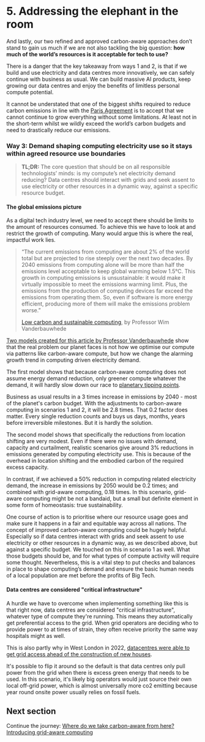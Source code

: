 # 5. Addressing the elephant in the room

And lastly, our two refined and approved carbon-aware approaches don’t stand to gain us much if we are not also tackling the big question: **how much of the world’s resources is it acceptable for tech to use?**

There is a danger that the key takeaway from ways 1 and 2, is that if we build and use electricity and data centres more innovatively, we can safely continue with business as usual. We can build massive AI products, keep growing our data centres and enjoy the benefits of limitless personal compute potential.

It cannot be understated that one of the biggest shifts required to reduce carbon emissions in line with the <a href="https://en.wikipedia.org/wiki/Paris_Agreement">Paris Agreement</a> is to accept that we cannot continue to grow everything without some limitations. At least not in the short-term whilst we wildly exceed the world’s carbon budgets and need to drastically reduce our emissions. 

### Way 3: Demand shaping computing electricity use so it stays within agreed resource use boundaries

> **TL;DR:** The core question that should be on all responsible technologists’ minds: is my compute’s net electricity demand reducing?  Data centres should interact with grids and seek assent to use electricity or other resources in a dynamic way, against a specific resource budget. 

#### The global emissions picture

As a digital tech industry level, we need to accept there should be limits to the amount of resources consumed. To achieve this we have to look at and restrict the growth of computing. Many would argue this is where the real, impactful work lies.

> “The current emissions from computing are about 2% of the world total but are projected to rise steeply over the next two decades. By 2040 emissions from computing alone will be more than half the emissions level acceptable to keep global warming below 1.5°C. This growth in computing emissions is unsustainable: it would make it virtually impossible to meet the emissions warming limit. Plus, the emissions from the production of computing devices far exceed the emissions from operating them. So, even if software is more energy efficient, producing more of them will make the emissions problem worse.” 
>
> <a href="https://www.dcs.gla.ac.uk/~wim//low-carbon-computing/index.html">Low carbon and sustainable computing</a>, by Professor Wim Vanderbauwhede

<a href="https://docs.google.com/spreadsheets/d/e/2PACX-1vSd8nYugza3UjPaG8Y6DP8Fufq4JxWDDn8cdSQXq7KyfeXkbLvc3XC9uDxyXr5dkA/pubhtml">Two models created for this article by Professor Vanderbauwhede</a> show that the real problem our planet faces is not how we optimise our compute via patterns like carbon-aware compute, but how we change the alarming growth trend in computing driven electricity demand. 

The first model shows that because carbon-aware computing does not assume energy demand reduction, only greener compute whatever the demand, it will hardly slow down our race to <a href="https://en.wikipedia.org/wiki/Tipping_points_in_the_climate_system">planetary tipping points</a>.

Business as usual results in a 3 times increase in emissions by 2040 - most of the planet's carbon budget. With the adjustments to carbon-aware computing in scenarios 1 and 2, it will be 2.8 times. That 0.2 factor does matter. Every single reduction counts and buys us days, months, years before irreversible milestones. But it is hardly the solution. 

The second model shows that specifically the reductions from location shifting are very modest. Even if there were no issues with demand, capacity and curtailment, realistic scenarios give around 3% reductions in emissions generated by computing electricity use. This is because of the overhead in location shifting and the embodied carbon of the required excess capacity.

In contrast, if we achieved a 50% reduction in computing related electricity demand, the increase in emissions by 2050 would be 0.2 times; and combined with grid-aware computing, 0.18 times. In this scenario, grid-aware computing might be not a bandaid, but a small but definite element in some form of homeostasis: true sustainability. 

One course of action is to prioritise where our resource usage goes and make sure it happens in a fair and equitable way across all nations. The concept of improved carbon-aware computing could be hugely helpful. Especially so if data centres interact with grids and seek assent to use electricity or other resources in a dynamic way, as we described above, but against a specific budget. We touched on this in scenario 1 as well.
What those budgets should be, and for what types of compute activity will require some thought. Nevertheless, this is a vital step to put checks and balances in place to shape computing’s demand and ensure the basic human needs of a local population are met before the profits of Big Tech.


#### Data centres are considered "critical infrastructure"

A hurdle we have to overcome when implementing something like this is that right now, data centres are considered "critical infrastructure", whatever type of compute they're running. This means they automatically get preferential access to the grid. When grid operators are deciding who to provide power to at times of strain, they often receive priority the same way hospitals might as well.

This is also partly why in West London in 2022, <a href="https://www.datacenterdynamics.com/en/news/report-home-building-to-halt-in-west-london-due-to-data-center-power-demands/">datacentres were able to get grid access ahead of the construction of new houses</a>.

It's possible to flip it around so the default is that data centres only pull power from the grid when there is excess green energy that needs to be used. In this scenario, it's likely big operators would just source their own local off-grid power, which is almost universally more co2 emitting because year round onsite power usually relies on fossil fuels.


## Next section
Continue the journey: [Where do we take carbon-aware from here? Introducing grid-aware computing](grid-aware-computing.md)